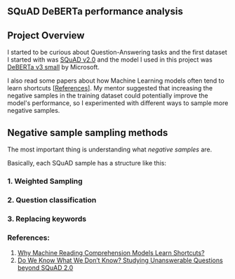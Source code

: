 ## SQuAD DeBERTa performance analysis

## Project Overview

I started to be curious about Question-Answering tasks and the first dataset I started with was [SQuAD v2.0](https://rajpurkar.github.io/SQuAD-explorer/) and the model I used in this project was [DeBERTa v3 small](https://huggingface.co/microsoft/deberta-v3-small) by Microsoft.

I also read some papers about how Machine Learning models often tend to learn shortcuts [[References](2a48774b9a3e3bb7af80764a8f326bc4)]. My mentor suggested that increasing the negative samples in the training dataset could potentially improve the model's performance, so I experimented with different ways to sample more negative samples.

## Negative sample sampling methods

The most important thing is understanding what *negative samples* are.

Basically, each SQuAD sample has a structure like this:



### 1. Weighted Sampling 



### 2. Question classification 



### 3. Replacing keywords



### References: 

1. [Why Machine Reading Comprehension Models Learn Shortcuts?](https://arxiv.org/pdf/2106.01024.pdf)
2. [Do We Know What We Don’t Know? Studying Unanswerable Questions beyond SQuAD 2.0](https://aclanthology.org/2021.findings-emnlp.385.pdf)
